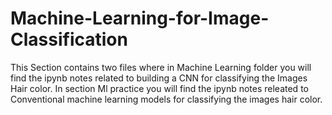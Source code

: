 # Machine-Learning-for-Image-Classification
This Section contains two files where in Machine Learning folder you will find the ipynb notes related to building a CNN for classifying the Images Hair color.
In section Ml practice you will find the ipynb notes releated to Conventional machine learning models for classifying the images hair color.
